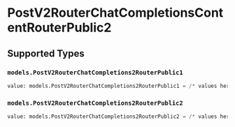 # PostV2RouterChatCompletionsContentRouterPublic2


## Supported Types

### `models.PostV2RouterChatCompletions2RouterPublic1`

```python
value: models.PostV2RouterChatCompletions2RouterPublic1 = /* values here */
```

### `models.PostV2RouterChatCompletions2RouterPublic2`

```python
value: models.PostV2RouterChatCompletions2RouterPublic2 = /* values here */
```

